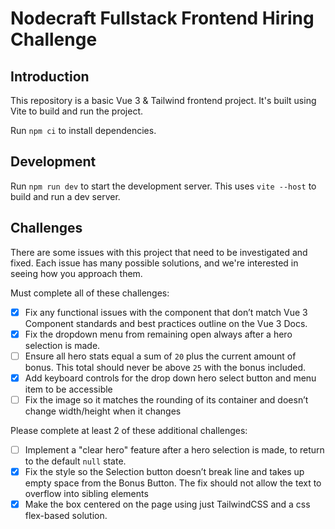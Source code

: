 # Nodecraft Fullstack Frontend Hiring Challenge

## Introduction

This repository is a basic Vue 3 & Tailwind frontend project. It's built using Vite to build and run the project.

Run `npm ci` to install dependencies.

## Development

Run `npm run dev` to start the development server. This uses `vite --host` to build and run a dev server.

## Challenges

There are some issues with this project that need to be investigated and fixed. Each issue has many possible solutions, and we're interested in seeing how you approach them.

Must complete all of these challenges:

- [x] Fix any functional issues with the component that don’t match Vue 3 Component standards and best practices outline on the Vue 3 Docs.
- [x] Fix the dropdown menu from remaining open always after a hero selection is made.
- [ ] Ensure all hero stats equal a sum of `20` plus the current amount of bonus. This total should never be above `25` with the bonus included.
- [x] Add keyboard controls for the drop down hero select button and menu item to be accessible
- [ ] Fix the image so it matches the rounding of its container and doesn’t change width/height when it changes

Please complete at least 2 of these additional challenges:

- [ ] Implement a "clear hero" feature after a hero selection is made, to return to the default `null` state.
- [x] Fix the style so the Selection button doesn’t break line and takes up empty space from the Bonus Button. The fix should not allow the text to overflow into sibling elements
- [x] Make the box centered on the page using just TailwindCSS and a css flex-based solution.
